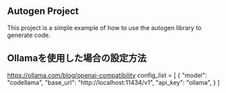 ## Autogen Project
This project is a simple example of how to use the autogen library to generate code.

## Ollamaを使用した場合の設定方法
https://ollama.com/blog/openai-compatibility
config_list = [
  {
    "model": "codellama",
    "base_url": "http://localhost:11434/v1",
    "api_key": "ollama",
  }
]

                      